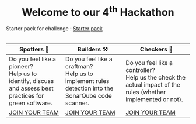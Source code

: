 <h1 align="center">Welcome to our 4<sup>th</sup> Hackathon</h1>

Starter pack for challenge : [Starter pack](starter-pack-challenge.md)
<br/><br/>

| **Spotters** 🧪                                                                                            | **Builders** ⚒️                                                                                         | **Checkers** 📏 |
|----------------------------------------------------------------------------------------------------------|-------------------------------------------------------------------------------------------------------|-------------------------------------------------------------------------------------------------------|
| Do you feel like a pioneer?<br>Help us to identify, discuss and assess best practices for green software. | Do you feel like a craftman?<br>Help us to implement rules detection into the SonarQube code scanner. | Do you feel like a controller?<br>Help us the check the actual impact of the rules (whether implemented or not). |
| [JOIN YOUR TEAM](spotters.md)                                                                                           | [JOIN YOUR TEAM](builders.md)                                                                                        | [JOIN YOUR TEAM](checkers.md)  |
                                                                
